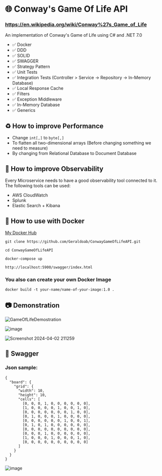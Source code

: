 # :globe_with_meridians: Conway's Game Of Life API
### https://en.wikipedia.org/wiki/Conway%27s_Game_of_Life
An implementation of Conway's Game of Life using C# and .NET 7.0

- :white_check_mark: Docker
- :white_check_mark: DDD
- :white_check_mark: SOLID
- :white_check_mark: SWAGGER
- :white_check_mark: Strategy Pattern
- :white_check_mark:  Unit Tests
- :white_check_mark: Integration Tests (Controller > Service -> Repository -> In-Memory Database)
- :white_check_mark: Local Response Cache
- :white_check_mark: Filters
- :white_check_mark: Exception Middleware
- :white_check_mark: In-Memory Database
- :white_check_mark: Generics

## :recycle: How to improve Performance

- Change ```int[,]``` to ```byte[,]```
- To flatten all two-dimensional arrays (Before changing something we need to measure)
- By changing from Relational Database to Document Database

## :mag_right: How to improve Observability

Every Microservice needs to have a good observability tool connected to it. The following tools can be used:

- AWS CloudWatch
- Splunk
- Elastic Search + Kibana

## :whale2: How to use with Docker

[My Docker Hub](https://hub.docker.com/repository/docker/geraldoab/game-of-life-api)

``` git clone https://github.com/Geraldoab/ConwayGameOfLifeAPI.git ```

``` cd ConwayGameOfLifeAPI ```

``` docker-compose up ```

``` http://localhost:5900/swagger/index.html ```

### You also can create your own Docker Image

``` docker build -t your-name/name-of-your-image:1.0 . ```

## :camera: Demonstration
![GameOfLifeDemostration](https://github.com/Geraldoab/ConwayGameOfLifeAPI/assets/3846304/9fabb8d4-71c3-4e9d-8390-cae2f8f23e5c)

![image](https://github.com/Geraldoab/ConwayGameOfLifeAPI/assets/3846304/fd215ee1-4fa8-47dc-ac7a-0f345b6ff6ec)

![Screenshot 2024-04-02 211259](https://github.com/Geraldoab/ConwayGameOfLifeAPI/assets/3846304/fcd5a66c-57cc-4181-8928-5a0971742ad7)


## :page_facing_up: Swagger

### Json sample:
``` 
{
  "board": {
    "grid": {
      "width": 10,
      "height": 10,
      "cells": [
		[0, 0, 0, 1, 0, 0, 0, 0, 0, 0],
		[1, 0, 0, 0, 0, 1, 0, 0, 1, 0],
		[0, 0, 0, 0, 0, 0, 0, 1, 0, 0],
		[0, 1, 0, 0, 0, 1, 0, 0, 0, 0],
		[0, 0, 0, 0, 0, 0, 1, 0, 0, 1],
		[0, 1, 0, 1, 0, 0, 0, 0, 0, 0],
		[0, 0, 0, 0, 0, 0, 0, 0, 0, 0],
		[0, 0, 0, 1, 0, 0, 0, 0, 0, 0],
		[1, 0, 0, 0, 1, 0, 0, 0, 1, 0],
		[0, 0, 0, 0, 0, 0, 0, 0, 0, 0]
	  ]
    }
  }
}
```

![image](https://github.com/Geraldoab/ConwayGameOfLifeAPI/assets/3846304/9945cc72-52d2-41ce-b4ad-ea2fe46c8dd6)


